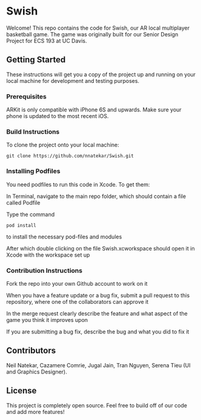 # Swish

Welcome! This repo contains the code for Swish, our AR local multiplayer basketball game. The game was originally built for our Senior Design Project for ECS 193 at UC Davis. 

## Getting Started

These instructions will get you a copy of the project up and running on your local machine for development and testing purposes.

### Prerequisites

ARKit is only compatible with iPhone 6S and upwards. Make sure your phone is updated to the most recent iOS. 

### Build Instructions

To clone the project onto your local machine:

```
git clone https://github.com/nnatekar/Swish.git
```
### Installing Podfiles

You need podfiles to run this code in Xcode. To get them:

In Terminal, navigate to the main repo folder, which should contain a file called Podfile

Type the command 

``` 
pod install
``` 

to install the necessary pod-files and modules

After which double clicking on the file Swish.xcworkspace should open it in Xcode with the workspace set up


### Contribution Instructions

Fork the repo into your own Github account to work on it

When you have a feature update or a bug fix, submit a pull request to this repository, where one of the collaborators can approve it

In the merge request clearly describe the feature and what aspect of the game you think it improves upon

If you are submitting a bug fix, describe the bug and what you did to fix it

## Contributors

Neil Natekar,
 Cazamere Comrie,
 Jugal Jain,
 Tran Nguyen,
 Serena Tieu (UI and Graphics Designer). 

## License

This project is completely open source. Feel free to build off of our code and add more features!

